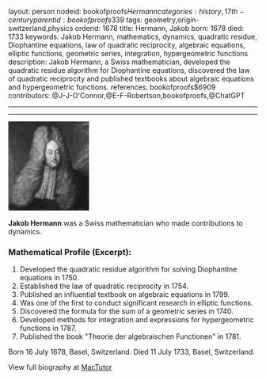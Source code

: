 layout: person
nodeid: bookofproofs$Hermann
categories: history,17th-century
parentid: bookofproofs$339
tags: geometry,origin-switzerland,physics
orderid: 1678
title: Hermann, Jakob
born: 1678
died: 1733
keywords: Jakob Hermann, mathematics, dynamics, quadratic residue, Diophantine equations, law of quadratic reciprocity, algebraic equations, elliptic functions, geometric series, integration, hypergeometric functions
description: Jakob Hermann, a Swiss mathematician, developed the quadratic residue algorithm for Diophantine equations, discovered the law of quadratic reciprocity and published textbooks about algebraic equations and hypergeometric functions.
references: bookofproofs$6909
contributors: @J-J-O'Connor,@E-F-Robertson,bookofproofs,@ChatGPT

---



---

![Hermann.jpg](https://github.com/bookofproofs/bookofproofs.github.io/blob/main/_sources/_assets/images/portraits/Hermann.jpg?raw=true)

**Jakob Hermann** was a Swiss mathematician who made contributions to dynamics.

### Mathematical Profile (Excerpt):
1. Developed the quadratic residue algorithm for solving Diophantine equations in 1750.
2. Established the law of quadratic reciprocity in 1754.
3. Published an influential textbook on algebraic equations in 1799.
4. Was one of the first to conduct significant research in elliptic functions.
5. Discovered the formula for the sum of a geometric series in 1740.
6. Developed methods for integration and expressions for hypergeometric functions in 1787.
7. Published the book "Theorie der algebraischen Functionen" in 1781.

Born 16 July 1678, Basel, Switzerland. Died 11 July 1733, Basel, Switzerland.

View full biography at [MacTutor](https://mathshistory.st-andrews.ac.uk/Biographies/Hermann/)
